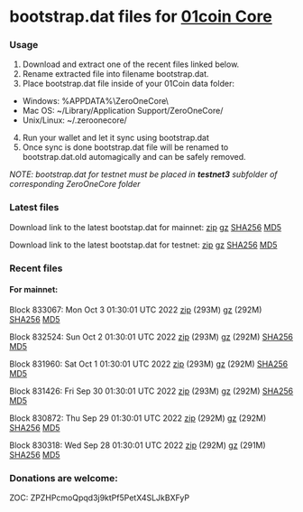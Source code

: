 # bootstrap.dat files for [01coin Core](https://01coin.io)

### Usage

1. Download and extract one of the recent files linked below.
2. Rename extracted file into filename bootstrap.dat.
3. Place bootstrap.dat file inside of your 01Coin data folder:
 - Windows: %APPDATA%\ZeroOneCore\
 - Mac OS: ~/Library/Application Support/ZeroOneCore/
 - Unix/Linux: ~/.zeroonecore/
4. Run your wallet and let it sync using bootstrap.dat
5. Once sync is done bootstrap.dat file will be renamed to bootstrap.dat.old automagically and can be safely removed.

_NOTE: bootstrap.dat for testnet must be placed in **testnet3** subfolder of corresponding ZeroOneCore folder_

### Latest files
Download link to the latest bootstap.dat for mainnet: [zip](https://files.01coin.io/mainnet/bootstrap.dat.zip) [gz](https://files.01coin.io/mainnet/bootstrap.dat.tar.gz) [SHA256](https://files.01coin.io/mainnet/sha256.txt) [MD5](https://files.01coin.io/mainnet/md5.txt)

Download link to the latest bootstap.dat for testnet: [zip](https://files.01coin.io/testnet/bootstrap.dat.zip) [gz](https://files.01coin.io/testnet/bootstrap.dat.tar.gz) [SHA256](https://files.01coin.io/testnet/sha256.txt) [MD5](https://files.01coin.io/testnet/md5.txt)

### Recent files

#### For mainnet:

Block 833067: Mon Oct  3 01:30:01 UTC 2022 [zip](https://files.01coin.io/mainnet/2022-10-03/bootstrap.dat.zip) (293M) [gz](https://files.01coin.io/mainnet/2022-10-03/bootstrap.dat.tar.gz) (292M) [SHA256](https://files.01coin.io/mainnet/2022-10-03/sha256.txt) [MD5](https://files.01coin.io/mainnet/2022-10-03/md5.txt)

Block 832524: Sun Oct  2 01:30:01 UTC 2022 [zip](https://files.01coin.io/mainnet/2022-10-02/bootstrap.dat.zip) (293M) [gz](https://files.01coin.io/mainnet/2022-10-02/bootstrap.dat.tar.gz) (292M) [SHA256](https://files.01coin.io/mainnet/2022-10-02/sha256.txt) [MD5](https://files.01coin.io/mainnet/2022-10-02/md5.txt)

Block 831960: Sat Oct  1 01:30:01 UTC 2022 [zip](https://files.01coin.io/mainnet/2022-10-01/bootstrap.dat.zip) (293M) [gz](https://files.01coin.io/mainnet/2022-10-01/bootstrap.dat.tar.gz) (292M) [SHA256](https://files.01coin.io/mainnet/2022-10-01/sha256.txt) [MD5](https://files.01coin.io/mainnet/2022-10-01/md5.txt)

Block 831426: Fri Sep 30 01:30:01 UTC 2022 [zip](https://files.01coin.io/mainnet/2022-09-30/bootstrap.dat.zip) (293M) [gz](https://files.01coin.io/mainnet/2022-09-30/bootstrap.dat.tar.gz) (292M) [SHA256](https://files.01coin.io/mainnet/2022-09-30/sha256.txt) [MD5](https://files.01coin.io/mainnet/2022-09-30/md5.txt)

Block 830872: Thu Sep 29 01:30:01 UTC 2022 [zip](https://files.01coin.io/mainnet/2022-09-29/bootstrap.dat.zip) (292M) [gz](https://files.01coin.io/mainnet/2022-09-29/bootstrap.dat.tar.gz) (292M) [SHA256](https://files.01coin.io/mainnet/2022-09-29/sha256.txt) [MD5](https://files.01coin.io/mainnet/2022-09-29/md5.txt)

Block 830318: Wed Sep 28 01:30:01 UTC 2022 [zip](https://files.01coin.io/mainnet/2022-09-28/bootstrap.dat.zip) (292M) [gz](https://files.01coin.io/mainnet/2022-09-28/bootstrap.dat.tar.gz) (291M) [SHA256](https://files.01coin.io/mainnet/2022-09-28/sha256.txt) [MD5](https://files.01coin.io/mainnet/2022-09-28/md5.txt)


### Donations are welcome:

ZOC: ZPZHPcmoQpqd3j9ktPf5PetX4SLJkBXFyP
